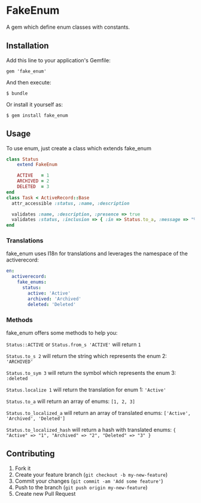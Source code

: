 # FakeEnum

A gem which define enum classes with constants.

## Installation

Add this line to your application's Gemfile:

    gem 'fake_enum'

And then execute:

    $ bundle

Or install it yourself as:

    $ gem install fake_enum

## Usage

To use enum, just create a class which extends fake_enum
```ruby
class Status
    extend FakeEnum

    ACTIVE   = 1
    ARCHIVED = 2
    DELETED  = 3
end
class Task < ActiveRecord::Base
  attr_accessible :status, :name, :description

  validates :name, :description, :presence => true
  validates :status, :inclusion => { :in => Status.to_a, :message => "%{value} is not a valid status" }
end
```

### Translations
fake_enum uses I18n for translations and leverages the namespace of the activerecord:
```yml
en:
  activerecord:
    fake_enums:
      status:
        active: 'Active'
        archived: 'Archived'
        deleted: 'Deleted'
```

### Methods
fake_enum offers some methods to help you:

`Status::ACTIVE` or `Status.from_s 'ACTIVE'` will return `1`

`Status.to_s 2` will return the string which represents the enum 2: `'ARCHIVED'`

`Status.to_sym 3` will return the symbol which represents the enum 3: `:deleted`

`Status.localize 1` will return the translation for enum 1: `'Active'`

`Status.to_a` will return an array of enums: `[1, 2, 3]`

`Status.to_localized_a` will return an array of translated enums: `['Active', 'Archived', 'Deleted']`

`Status.to_localized_hash` will return a hash with translated enums: `{ "Active" => "1", "Archived" => "2", "Deleted" => "3" }`

## Contributing

1. Fork it
2. Create your feature branch (`git checkout -b my-new-feature`)
3. Commit your changes (`git commit -am 'Add some feature'`)
4. Push to the branch (`git push origin my-new-feature`)
5. Create new Pull Request
